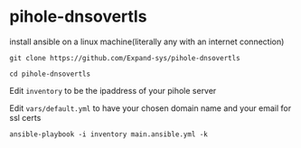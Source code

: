 # pihole-dnsovertls

install ansible on a linux machine(literally any with an internet connection)

```git clone https://github.com/Expand-sys/pihole-dnsovertls```

```cd pihole-dnsovertls```

Edit `inventory` to be the ipaddress of your pihole server

Edit `vars/default.yml` to have your chosen domain name and your email for ssl certs

```ansible-playbook -i inventory main.ansible.yml -k```

